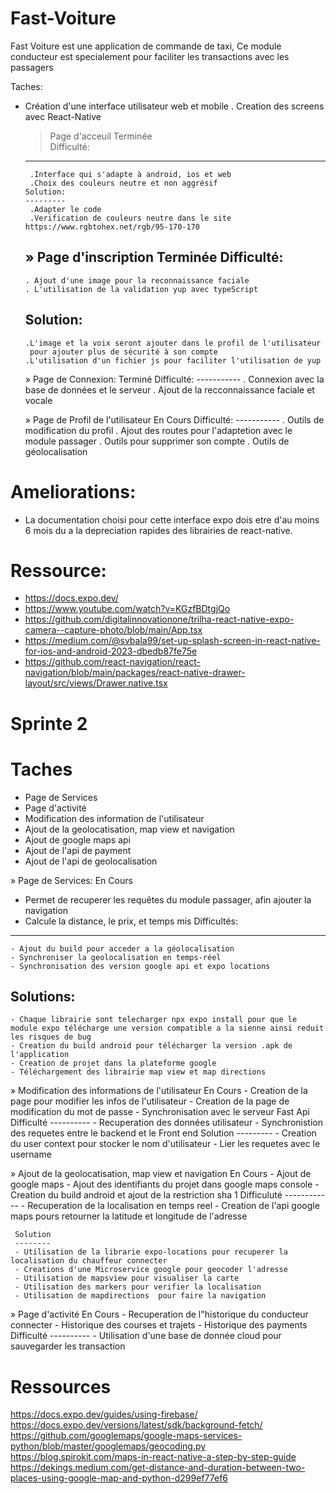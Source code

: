 # Fast-Voiture


Fast Voiture est une application de commande de taxi, Ce module conducteur est specialement pour faciliter les transactions avec les passagers

Taches:
- Création d'une interface utilisateur web et mobile
 . Creation des screens avec React-Native
  > Page d'acceuil
     Terminée  
     Difficulté:
     ----------
       .Interface qui s'adapte à android, ios et web
       .Choix des couleurs neutre et non aggrésif
      Solution:
      ---------
       .Adapter le code
       .Verification de couleurs neutre dans le site https://www.rgbtohex.net/rgb/95-170-170 
   » Page d'inscription
     Terminée
     Difficulté:
     -----------
      . Ajout d'une image pour la reconnaissance faciale
      . L'utilisation de la validation yup avec typeScript
     Solution:
     ---------
      .L'image et la voix seront ajouter dans le profil de l'utilisateur 
       pour ajouter plus de sécurité à son compte
      .L'utilisation d'un fichier js pour faciliter l'utilisation de yup
   » Page de Connexion:
      Terminé
      Difficulté:
      -----------
       . Connexion avec la base de données et le serveur
       . Ajout de la recconnaissance faciale et vocale  

   » Page de Profil de l'utilisateur
      En Cours
      Difficulté:
      -----------
       . Outils de modification du profil
       . Ajout des routes pour l'adaptetion avec le module passager
       . Outils pour supprimer son compte
       . Outils de géolocalisation 

# Ameliorations:
- La documentation choisi pour cette interface expo dois etre d'au moins 6 mois du a la depreciation rapides des librairies de react-native.

# Ressource:
- https://docs.expo.dev/
- https://www.youtube.com/watch?v=KGzfBDtgjQo
- https://github.com/digitalinnovationone/trilha-react-native-expo-camera--capture-photo/blob/main/App.tsx
- https://medium.com/@svbala99/set-up-splash-screen-in-react-native-for-ios-and-android-2023-dbedb87fe75e
- https://github.com/react-navigation/react-navigation/blob/main/packages/react-native-drawer-layout/src/views/Drawer.native.tsx

# Sprinte 2

  # Taches
  - Page de Services
  - Page d'activité
  - Modification des information de l'utilisateur
  - Ajout de la geolocatisation, map view et navigation
  - Ajout de google maps api
  - Ajout de l'api de payment
  - Ajout de l'api de geolocalisation

  » Page de Services:
    En Cours
   - Permet de recuperer les requêtes du module passager, afin ajouter la navigation
   - Calcule la distance, le prix, et temps mis 
   Difficultés:
   -----------
    - Ajout du build pour acceder a la géolocalisation
    - Synchroniser la geolocalisation en temps-réel
    - Synchronisation des version google api et expo locations
   Solutions:
   ----------
    - Chaque librairie sont telecharger npx expo install pour que le module expo télécharge une version compatible a la sienne ainsi reduit les risques de bug
    - Creation du build android pour télécharger la version .apk de l'application
    - Creation de projet dans la plateforme google
    - Téléchargement des librairie map view et map directions
    

   » Modification des informations de l'utilisateur
      En Cours
      - Creation de la page pour modifier les infos de l'utilisateur
      - Creation de la page de modification du mot de passe
      - Synchronisation avec le serveur Fast Api
      Difficulté
      ----------
      - Recuperation des données utilisateur
      - Synchronistion des requetes entre le backend et le Front end
      Solution
      ---------
      - Creation du user context pour stocker le nom d'utilisateur
      - Lier les requetes avec le username

   » Ajout de la geolocatisation, map view et navigation
     En Cours
     - Ajout de google maps 
     - Ajout des identifiants du projet dans google maps console
     - Creation du build android et ajout de la restriction sha 1 
     Difficuluté
     ------------
     - Recuperation de la localisation en temps reel
     - Creation de l'api google maps pours retourner la latitude et longitude de l'adresse 

     Solution
     --------
     - Utilisation de la librarie expo-locations pour recuperer la localisation du chauffeur connecter
     - Creations d'une Microservice google pour geocoder l'adresse
     - Utilisation de mapsview pour visualiser la carte
     - Utilisation des markers pour verifier la localisation
     - Utilisation de mapdirections  pour faire la navigation



  » Page d'activité
    En Cours
    - Recuperation de l"historique du conducteur connecter
    - Historique des courses  et trajets
    - Historique des payments
    Difficulté
    ----------
     - Utilisation d'une base de donnée cloud pour sauvegarder les transaction



# Ressources
 https://docs.expo.dev/guides/using-firebase/
 https://docs.expo.dev/versions/latest/sdk/background-fetch/
 https://github.com/googlemaps/google-maps-services-python/blob/master/googlemaps/geocoding.py
 https://blog.spirokit.com/maps-in-react-native-a-step-by-step-guide
 https://dekings.medium.com/get-distance-and-duration-between-two-places-using-google-map-and-python-d299ef77ef6
    


   

    